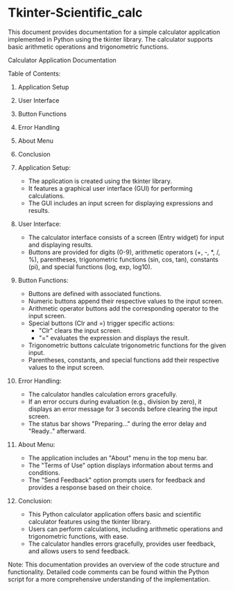 # Tkinter-Scientific_calc
This document provides documentation for a simple calculator application implemented in Python using the tkinter library. The calculator supports basic arithmetic operations and trigonometric functions.


Calculator Application Documentation

Table of Contents:
1. Application Setup
2. User Interface
3. Button Functions
4. Error Handling
5. About Menu
6. Conclusion

1. Application Setup:
   - The application is created using the tkinter library.
   - It features a graphical user interface (GUI) for performing calculations.
   - The GUI includes an input screen for displaying expressions and results.

2. User Interface:
   - The calculator interface consists of a screen (Entry widget) for input and displaying results.
   - Buttons are provided for digits (0-9), arithmetic operators (+, -, *, /, %), parentheses, trigonometric functions (sin, cos, tan), constants (pi), and special functions (log, exp, log10).

3. Button Functions:
   - Buttons are defined with associated functions.
   - Numeric buttons append their respective values to the input screen.
   - Arithmetic operator buttons add the corresponding operator to the input screen.
   - Special buttons (Clr and =) trigger specific actions:
     - "Clr" clears the input screen.
     - "=" evaluates the expression and displays the result.
   - Trigonometric buttons calculate trigonometric functions for the given input.
   - Parentheses, constants, and special functions add their respective values to the input screen.

4. Error Handling:
   - The calculator handles calculation errors gracefully.
   - If an error occurs during evaluation (e.g., division by zero), it displays an error message for 3 seconds before clearing the input screen.
   - The status bar shows "Preparing..." during the error delay and "Ready.." afterward.

5. About Menu:
   - The application includes an "About" menu in the top menu bar.
   - The "Terms of Use" option displays information about terms and conditions.
   - The "Send Feedback" option prompts users for feedback and provides a response based on their choice.

6. Conclusion:
   - This Python calculator application offers basic and scientific calculator features using the tkinter library.
   - Users can perform calculations, including arithmetic operations and trigonometric functions, with ease.
   - The calculator handles errors gracefully, provides user feedback, and allows users to send feedback.

Note: This documentation provides an overview of the code structure and functionality. Detailed code comments can be found within the Python script for a more comprehensive understanding of the implementation.



